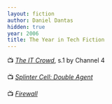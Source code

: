 ```yaml
---
layout: fiction
author: Daniel Dantas
hidden: true
year: 2006
title: The Year in Tech Fiction
---
```


📺 [_The IT Crowd_](https://en.wikipedia.org/wiki/List_of_The_IT_Crowd_episodes#Series_1_(2006)), s.1 by Channel 4 <!-- 5/30/2022 -->

📺 [_Splinter Cell: Double Agent_](https://en.wikipedia.org/wiki/Tom_Clancy%27s_Splinter_Cell:_Double_Agent) <!-- 1/16/2009 -->

📺 [_Firewall_](https://en.wikipedia.org/wiki/Firewall_(film)) <!-- 10/21/2006 -->
